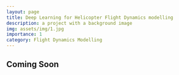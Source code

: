 ```yaml
---
layout: page
title: Deep Learning for Helicopter Flight Dynamics modelling
description: a project with a background image
img: assets/img/1.jpg
importance: 1
category: Flight Dynamics Modelling
---
```


## Coming Soon
